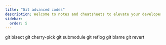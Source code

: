 ```yaml
---
title: "Git advanced codes"
description: Welcome to notes and cheatsheets to elevate your developer journey
sidebar:
  order: 5
---
```


git bisect
git cherry-pick
git submodule
git reflog
git blame
git revert
